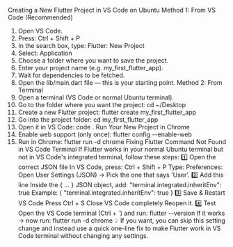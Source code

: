Creating a New Flutter Project in VS Code on Ubuntu
Method 1: From VS Code (Recommended)
1. Open VS Code.
2. Press: Ctrl + Shift + P
3. In the search box, type: Flutter: New Project
4. Select: Application
5. Choose a folder where you want to save the project.
6. Enter your project name (e.g. my_first_flutter_app).
7. Wait for dependencies to be fetched.
8. Open the lib/main.dart file — this is your starting point.
Method 2: From Terminal
1. Open a terminal (VS Code or normal Ubuntu terminal).
2. Go to the folder where you want the project:
   cd ~/Desktop
3. Create a new Flutter project:
   flutter create my_first_flutter_app
4. Go into the project folder:
   cd my_first_flutter_app
5. Open it in VS Code:
   code .
Run Your New Project in Chrome
1. Enable web support (only once):
   flutter config --enable-web
2. Run in Chrome:
   flutter run -d chrome
Fixing Flutter Command Not Found in VS Code Terminal
If Flutter works in your normal Ubuntu terminal but not in VS Code's integrated terminal, follow these steps:
1️⃣ Open the correct JSON file
In VS Code, press: Ctrl + Shift + P
Type: Preferences: Open User Settings (JSON)
→ Pick the one that says 'User'.
2️⃣ Add this line
Inside the { ... } JSON object, add:
"terminal.integrated.inheritEnv": true
Example:
{
    "terminal.integrated.inheritEnv": true
}
3️⃣ Save & Restart VS Code
Press Ctrl + S
Close VS Code completely
Reopen it.
4️⃣ Test
Open the VS Code terminal (Ctrl + `) and run:
flutter --version
If it works → now run:
flutter run -d chrome
💡 If you want, you can skip this setting change and instead use a quick one-line fix to make Flutter work in VS Code terminal without changing any settings.
